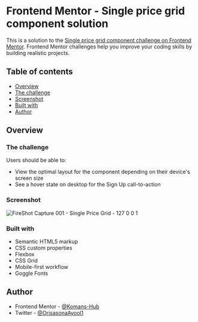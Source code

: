 # Frontend Mentor - Single price grid component solution

This is a solution to the [Single price grid component challenge on Frontend Mentor](https://www.frontendmentor.io/challenges/single-price-grid-component-5ce41129d0ff452fec5abbbc). Frontend Mentor challenges help you improve your coding skills by building realistic projects. 

## Table of contents

- [Overview](#overview)
- [The challenge](#the-challenge)
- [Screenshot](#screenshot)
- [Built with](#built-with)
- [Author](#author)


## Overview

### The challenge

Users should be able to:

- View the optimal layout for the component depending on their device's screen size
- See a hover state on desktop for the Sign Up call-to-action

### Screenshot
![FireShot Capture 001 - Single Price Grid -  127 0 0 1](https://github.com/user-attachments/assets/7040c616-2cff-4dd8-b6ac-14fde2760221)



### Built with

- Semantic HTML5 markup
- CSS custom properties
- Flexbox
- CSS Grid
- Mobile-first workflow
- Goggle Fonts

## Author

- Frontend Mentor - [@Komans-Hub](https://www.frontendmentor.io/profile/Komans-Hub)
- Twitter - [@OrisasonaAyool1](https://www.x.com/OrisasonaAyool1)

